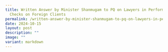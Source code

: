```yaml
---
title: Written Answer by Minister Shanmugam to PQ on Lawyers in Performing
  Checks on Foreign Clients
permalink: /written-answer-by-minister-shanmugam-to-pq-on-lawyers-in-performing-checks-on-foreign-clients/
date: 2024-10-15
layout: post
description: ""
image: ""
variant: markdown
---
```

